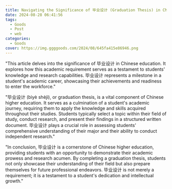 ```yaml
---
title: Navigating the Significance of 毕业设计 (Graduation Thesis) in Chinese Education
date: 2024-08-28 06:41:56
tags:
  - Goods
  - Post
  - web
categories:
  - Goods
cover: https://img.ggggoods.com/2024/08/645fa415e86946.png
---
```


"This article delves into the significance of 毕业设计 in Chinese education. It explores how this academic requirement serves as a testament to students' knowledge and research capabilities. 毕业设计 represents a milestone in a student's academic career, showcasing their achievements and readiness to enter the workforce."

"毕业设计 (bìyè shèjì), or graduation thesis, is a vital component of Chinese higher education. It serves as a culmination of a student's academic journey, requiring them to apply the knowledge and skills acquired throughout their studies. Students typically select a topic within their field of study, conduct research, and present their findings in a structured written document. 毕业设计 plays a crucial role in assessing students' comprehensive understanding of their major and their ability to conduct independent research."

"In conclusion, 毕业设计 is a cornerstone of Chinese higher education, providing students with an opportunity to demonstrate their academic prowess and research acumen. By completing a graduation thesis, students not only showcase their understanding of their field but also prepare themselves for future professional endeavors. 毕业设计 is not merely a requirement; it is a testament to a student's dedication and intellectual growth."
